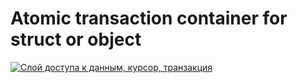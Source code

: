 # Atomic transaction container for struct or object

[![Слой доступа к данным, курсор, транзакция](https://img.youtube.com/vi/CRcSWtWVvrA/0.jpg)](https://www.youtube.com/watch?v=CRcSWtWVvrA)
